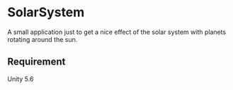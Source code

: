 # SolarSystem
A small application just to get a nice effect of the solar system with planets rotating around the sun.

## Requirement
Unity 5.6
